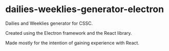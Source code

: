 # dailies-weeklies-generator-electron
Dailies and Weeklies generator for CSSC. 

Created using the Electron framework and the React library. 

Made mostly for the intention of gaining experience with React. 

